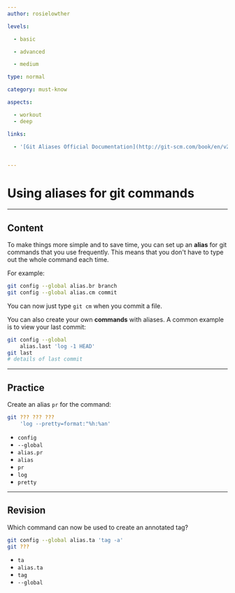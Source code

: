 ```yaml
---
author: rosielowther

levels:

  - basic

  - advanced

  - medium

type: normal

category: must-know

aspects:

  - workout
  - deep

links:

  - '[Git Aliases Official Documentation](http://git-scm.com/book/en/v2/Git-Basics-Git-Aliases){website}'


---
```


# Using aliases for git commands

---
## Content

To make things more simple and to save time, you can set up an **alias** for git commands that you use frequently. This means that you don't have to type out the whole command each time.

For example:
```bash
git config --global alias.br branch
git config --global alias.cm commit
```
You can now just type `git cm` when you commit a file.

You can also create your own **commands** with aliases. A common example is to view your last commit:
```bash
git config --global 
    alias.last 'log -1 HEAD'
git last
# details of last commit
```

---
## Practice

Create an alias `pr` for the command:
```bash
git ??? ??? ???
    'log --pretty=format:"%h:%an'
```

* `config`
* `--global`
* `alias.pr`
* `alias`
* `pr`
* `log`
* `pretty`

---
## Revision

Which command can now be used to create an annotated tag?
```bash
git config --global alias.ta 'tag -a'
git ???
```

* `ta`
* `alias.ta`
* `tag`
* `--global`

 
